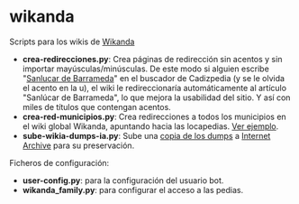 # wikanda

Scripts para los wikis de [Wikanda](https://www.wikanda.es)

* **crea-redirecciones.py**: Crea páginas de redirección sin acentos y sin importar mayúsculas/minúsculas. De este modo si alguien escribe "[Sanlucar de Barrameda](https://cadizpedia.wikanda.es/wiki/Sanlucar_de_Barrameda)" en el buscador de Cadizpedia (y se le olvida el acento en la u), el wiki le redireccionaría automáticamente al artículo "Sanlúcar de Barrameda", lo que mejora la usabilidad del sitio. Y así con miles de títulos que contengan acentos.
* **crea-red-municipios.py**: Crea redirecciones a todos los municipios en el wiki global Wikanda, apuntando hacia las locapedias. [Ver ejemplo](https://www.wikanda.es/wiki/Villanueva_del_Ariscal).
* **sube-wikia-dumps-ia.py**: Sube una [copia de los dumps](https://dumps.wikanda.es) a [Internet Archive](https://archive.org/search.php?query=almeriapedia%20OR%20cadizpedia%20OR%20cordobapedia%20OR%20granadapedia%20OR%20huelvapedia%20OR%20jaenpedia%20OR%20malagapedia%20OR%20sevillapedia%20OR%20wikanda) para su preservación.

Ficheros de configuración:

* **user-config.py**: para la configuración del usuario bot.
* **wikanda_family.py**: para configurar el acceso a las pedias.
